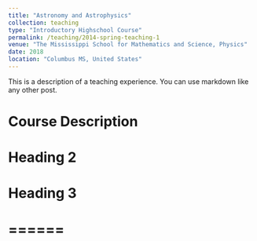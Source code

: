 ```yaml
---
title: "Astronomy and Astrophysics"
collection: teaching
type: "Introductory Highschool Course"
permalink: /teaching/2014-spring-teaching-1
venue: "The Mississippi School for Mathematics and Science, Physics"
date: 2018
location: "Columbus MS, United States"
---
```


This is a description of a teaching experience. You can use markdown like any other post.

Course Description
======

 Heading 2
======

# Heading 3
# ======

